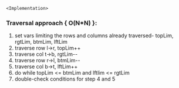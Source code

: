 `<Implementation>`
### Traversal approach { O(N*N) }:
1. set vars limiting the rows and columns already traversed- topLim, rgtLim, btmLim, lftLim
2. traverse row l->r, topLim++
3. traverse col t->b, rgtLim--
4. traverse row r->l, btmLim--
5. traverse col b->t, lftLim++
6. do while topLim <= btmLim and lftlim <= rgtLim
7. double-check conditions for step 4 and 5
